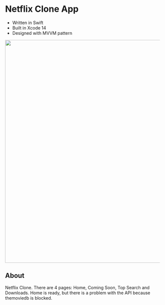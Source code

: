 # Netflix Clone App

- Written in Swift
- Built in Xcode 14
- Designed with MVVM pattern

<p align="center">
      <img src="https://www.freepnglogos.com/uploads/netflix-logo-0.png" width="726">
</p>

## About

Netflix Clone. There are 4 pages: Home, Coming Soon, Top Search and Downloads. Home is ready, but there is a problem with the API because themoviedb is blocked.
